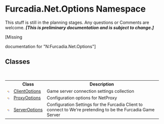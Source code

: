# Furcadia.Net.Options Namespace
This stuff is still in the planning stages. Any questions or Comments are welcome. _**\[This is preliminary documentation and is subject to change.\]**_

\[Missing <summary> documentation for "N:Furcadia.Net.Options"\]


## Classes
&nbsp;<table><tr><th></th><th>Class</th><th>Description</th></tr><tr><td>![Public class](media/pubclass.gif "Public class")</td><td><a href="T_Furcadia_Net_Options_ClientOptions">ClientOptions</a></td><td>
Game server connection settings collection</td></tr><tr><td>![Public class](media/pubclass.gif "Public class")</td><td><a href="T_Furcadia_Net_Options_ProxyOptions">ProxyOptions</a></td><td>
Configuration options for NetProxy</td></tr><tr><td>![Public class](media/pubclass.gif "Public class")</td><td><a href="T_Furcadia_Net_Options_ServerOptions">ServerOptions</a></td><td>
Configuration Settings for the Furcadia Client to connect to 
We're pretending to be the Furcadia Game Server</td></tr></table>&nbsp;
